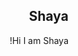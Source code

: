 <html>

<head> <title> Personal WebPage of Shaya </title></head>

<body dir=rtl>

<h2> Shaya </h2>

<p>Hi I am Shaya!</p>

</html>

